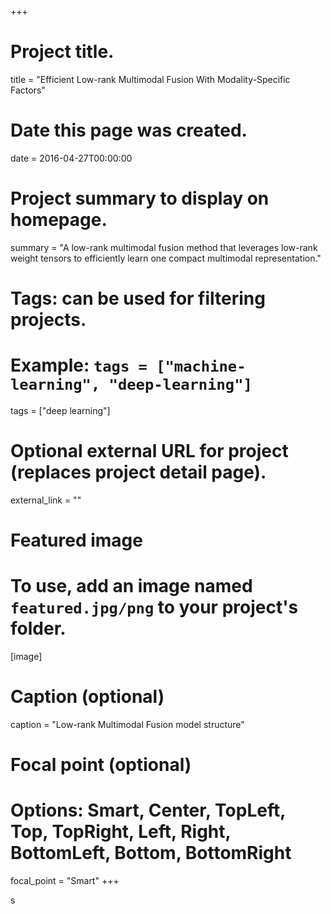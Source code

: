 +++
# Project title.
title = "Efficient Low-rank Multimodal Fusion With Modality-Specific Factors"

# Date this page was created.
date = 2016-04-27T00:00:00

# Project summary to display on homepage.
summary = "A low-rank multimodal fusion method that leverages low-rank weight tensors to efficiently learn one compact multimodal representation."

# Tags: can be used for filtering projects.
# Example: `tags = ["machine-learning", "deep-learning"]`
tags = ["deep learning"]

# Optional external URL for project (replaces project detail page).
external_link = ""

# Featured image
# To use, add an image named `featured.jpg/png` to your project's folder. 

[image]
  # Caption (optional)
  caption = "Low-rank Multimodal Fusion model structure"
  
  # Focal point (optional)
  # Options: Smart, Center, TopLeft, Top, TopRight, Left, Right, BottomLeft, Bottom, BottomRight
  focal_point = "Smart"
+++

s